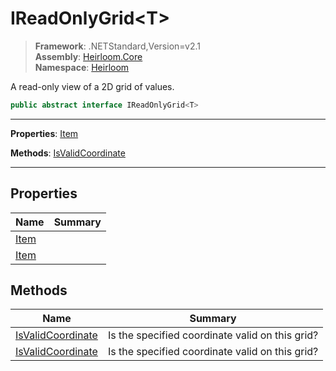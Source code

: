 # IReadOnlyGrid\<T>

> **Framework**: .NETStandard,Version=v2.1  
> **Assembly**: [Heirloom.Core][0]  
> **Namespace**: [Heirloom][0]  

A read-only view of a 2D grid of values.

```cs
public abstract interface IReadOnlyGrid<T>
```

--------------------------------------------------------------------------------

**Properties**: [Item][1]

**Methods**: [IsValidCoordinate][2]

--------------------------------------------------------------------------------

## Properties

| Name      | Summary |
|-----------|---------|
| [Item][1] |         |
| [Item][1] |         |

## Methods

| Name                   | Summary                                         |
|------------------------|-------------------------------------------------|
| [IsValidCoordinate][2] | Is the specified coordinate valid on this grid? |
| [IsValidCoordinate][2] | Is the specified coordinate valid on this grid? |

[0]: ..\Heirloom.Core.md
[1]: Heirloom.IReadOnlyGrid[T].Item.md
[2]: Heirloom.IReadOnlyGrid[T].IsValidCoordinate.md
